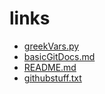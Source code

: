 

# links

- [greekVars.py](greekVars.py)
- [basicGitDocs.md](basicGitDocs.md)
- [README.md](README.md)
- [githubstuff.txt](githubstuff.txt)

